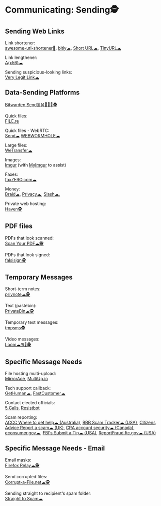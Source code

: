 # Communicating: Sending🕵️

## Sending Web Links

Link shortener:  
[awesome-url-shortener💩](https://github.com/738/awesome-url-shortener),
[bitly☁](https://bitly.com/),
[Short URL☁](https://www.shorturl.at/),
[TinyURL☁](https://tinyurl.com)

Link lengthener:  
[A(x56)☁](https://aaa.aaaaaaaaaaaaaaaaaaaaaaaaaaaaaaaaaaaaaaaaaaaaaaaaaaaaaaaa.com/)

Sending suspicious-looking links:  
[Very Legit Link☁](https://verylegit.link/)

## Data-Sending Platforms

[Bitwarden Send⊞⌘🐧🍎🤖🕵️](https://bitwarden.com/products/send/)

Quick files:  
[FILE.re](https://file.re/)

Quick files - WebRTC:  
[Send☁](https://send.vis.ee/)
[WEBWORMHOLE☁](https://webwormhole.io/)

Large files:  
[WeTransfer☁](https://wetransfer.com/)

Images:  
[Imgur](https://imgur.com/) (with [MyImgur](https://myimgur.eden.fm/) to assist)

Faxes:  
[faxZERO.com☁](https://faxzero.com/)

Money:  
[Braid☁](https://braid.co/),
[Privacy☁](https://privacy.com/),
[Slash☁](https://www.joinslash.com/),

Private web hosting:  
[Haven🕵️](https://havenweb.org/)

## PDF files

PDFs that look scanned:  
[Scan Your PDF☁🕵️](https://www.scanyourpdf.com/)

PDFs that look signed:  
[falsisign🕵️](https://gitlab.com/edouardklein/falsisign)

## Temporary Messages

Short-term notes:  
[privnote☁🕵️](https://privnote.com/)

Text (pastebin):  
[PrivateBin☁🕵️](https://privatebin.info/)

Temporary text messages:  
[tmpsms🕵️](https://github.com/sdushantha/tmpsms)

Video messages:  
[Loom☁⊞🍎🕵️](https://www.loom.com/)

## Specific Message Needs

File hosting multi-upload:  
[MirrorAce](https://mirrorace.com/),
[MultiUp.io](https://multiup.io/)

Tech support callback:  
[GetHuman☁](https://gethuman.com/),
[FastCustomer☁](http://www.fastcustomer.com/)

Contact elected officials:  
[5 Calls](https://5calls.org/),
[Resistbot](https://resist.bot/)

Scam reporting:  
[ACCC Where to get help☁ (Australia)](https://www.scamwatch.gov.au/get-help/where-to-get-help#report-scams-to-the-authorities),
[BBB Scam Tracker☁ (USA)](https://www.bbb.org/scamtracker/reportscam),
[Citizens Advice Report a scam☁ (UK)](https://www.citizensadvice.org.uk/consumer/scams/reporting-a-scam/),
[CRA account security☁ (Canada)](https://www.canada.ca/en/revenue-agency/corporate/security/protect-yourself-against-fraud.html),
[econsumer.gov☁](https://econsumer.gov/#crnt),
[FBI's Submit a Tip☁ (USA)](https://www.fbi.gov/tips),
[ReportFraud.ftc.gov☁ (USA)](https://reportfraud.ftc.gov/#/)

## Specific Message Needs - Email

Email masks:  
[Firefox Relay☁🕵️](https://relay.firefox.com)

Send corrupted files:  
[Corrupt-a-File.net☁🕵️](https://corrupt-a-file.net/)

Sending straight to recipient's spam folder:  
[Straight to Spam☁](https://straight2spam.xyz/)
